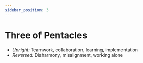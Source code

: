 ```yaml
---
sidebar_position: 3
---
```


# Three of Pentacles

- *Upright:* Teamwork, collaboration, learning, implementation
- *Reversed:* Disharmony, misalignment, working alone